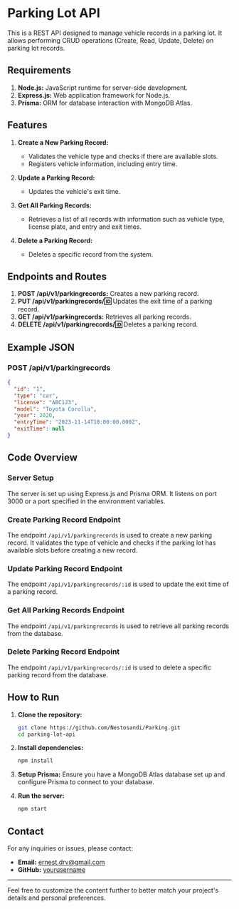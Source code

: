 # Parking Lot API

This is a REST API designed to manage vehicle records in a parking lot. It allows performing CRUD operations (Create, Read, Update, Delete) on parking lot records.

## Requirements

1. **Node.js:** JavaScript runtime for server-side development.
2. **Express.js:** Web application framework for Node.js.
3. **Prisma:** ORM for database interaction with MongoDB Atlas.

## Features

1. **Create a New Parking Record:**
   - Validates the vehicle type and checks if there are available slots.
   - Registers vehicle information, including entry time.

2. **Update a Parking Record:**
   - Updates the vehicle's exit time.

3. **Get All Parking Records:**
   - Retrieves a list of all records with information such as vehicle type, license plate, and entry and exit times.

4. **Delete a Parking Record:**
   - Deletes a specific record from the system.

## Endpoints and Routes

1. **POST /api/v1/parkingrecords:** Creates a new parking record.
2. **PUT /api/v1/parkingrecords/:id:** Updates the exit time of a parking record.
3. **GET /api/v1/parkingrecords:** Retrieves all parking records.
4. **DELETE /api/v1/parkingrecords/:id:** Deletes a parking record.

## Example JSON

### POST /api/v1/parkingrecords
```json
{
  "id": "1",
  "type": "car",
  "license": "ABC123",
  "model": "Toyota Corolla",
  "year": 2020,
  "entryTime": "2023-11-14T10:00:00.000Z",
  "exitTime": null
}
```

## Code Overview

### Server Setup
The server is set up using Express.js and Prisma ORM. It listens on port 3000 or a port specified in the environment variables.

### Create Parking Record Endpoint
The endpoint `/api/v1/parkingrecords` is used to create a new parking record. It validates the type of vehicle and checks if the parking lot has available slots before creating a new record.

### Update Parking Record Endpoint
The endpoint `/api/v1/parkingrecords/:id` is used to update the exit time of a parking record.

### Get All Parking Records Endpoint
The endpoint `/api/v1/parkingrecords` is used to retrieve all parking records from the database.

### Delete Parking Record Endpoint
The endpoint `/api/v1/parkingrecords/:id` is used to delete a specific parking record from the database.

## How to Run

1. **Clone the repository:**
   ```bash
   git clone https://github.com/Nestosandi/Parking.git
   cd parking-lot-api
   ```

2. **Install dependencies:**
   ```bash
   npm install
   ```

3. **Setup Prisma:**
   Ensure you have a MongoDB Atlas database set up and configure Prisma to connect to your database.

4. **Run the server:**
   ```bash
   npm start
   ```

## Contact

For any inquiries or issues, please contact:
- **Email:** ernest.drv@gmail.com
- **GitHub:** [yourusername](https://github.com/nestosandi)

---

Feel free to customize the content further to better match your project's details and personal preferences.